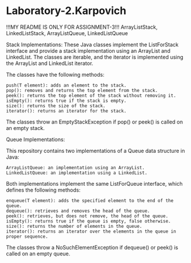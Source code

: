 # Laboratory-2.Karpovich

!!!MY README IS ONLY FOR ASSIGNMENT-3!!!
ArrayListStack, LinkedListStack, ArrayListQueue, LinkedListQueue

Stack Implementations:
These Java classes implement the ListForStack interface and provide a stack implementation using an ArrayList and LinkedList. 
The classes are iterable, and the iterator is implemented using the ArrayList and LinkedList iterator.

The classes have the following methods:

    push(T element): adds an element to the stack.
    pop(): removes and returns the top element from the stack.
    peek(): returns the top element of the stack without removing it.
    isEmpty(): returns true if the stack is empty.
    size(): returns the size of the stack.
    iterator(): returns an iterator for the stack.

The classes throw an EmptyStackException if pop() or peek() is called on an empty stack.

Queue Implementations:

This repository contains two implementations of a Queue data structure in Java:

    ArrayListQueue: an implementation using an ArrayList.
    LinkedListQueue: an implementation using a LinkedList.

Both implementations implement the same ListForQueue interface, which defines the following methods:

    enqueue(T element): adds the specified element to the end of the queue.
    dequeue(): retrieves and removes the head of the queue.
    peek(): retrieves, but does not remove, the head of the queue.
    isEmpty(): returns true if the queue is empty, false otherwise.
    size(): returns the number of elements in the queue.
    iterator(): returns an iterator over the elements in the queue in proper sequence.

The classes throw a NoSuchElementException if dequeue() or peek() is called on an empty queue.
